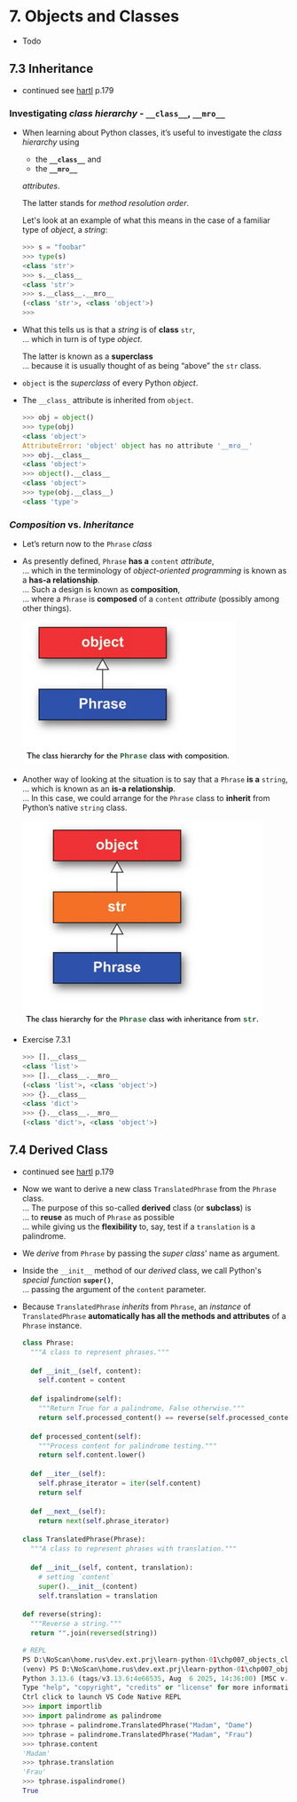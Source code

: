 # 7. Objects and Classes

- Todo

## 7.3 Inheritance

- continued see [hartl](../README.md#hartl) p.179

### Investigating *class hierarchy* - `__class__`, `__mro__`

- When learning about Python classes, it’s useful to investigate the *class hierarchy* using  
  - the **`__class__`** and  
  - the **`__mro__`**  
  
  *attributes*.

  The latter stands for *method resolution order*.

  Let's look at an example of what this means in the case of a familiar type of *object*, a *string*:

  ``` Python
  >>> s = "foobar"
  >>> type(s)
  <class 'str'>
  >>> s.__class__
  <class 'str'>
  >>> s.__class__.__mro__
  (<class 'str'>, <class 'object'>)
  >>> 
  ```

- What this tells us is that a *string* is of **class** `str`,  
  … which in turn is of type *object*.  
  
  The latter is known as a **superclass**  
  … because it is usually thought of as being “above” the `str` class.

- `object` is the *superclass* of every Python *object*.

- The `__class_` attribute is inherited from `object`.

  ``` Python
  >>> obj = object()
  >>> type(obj)
  <class 'object'>
  AttributeError: 'object' object has no attribute '__mro__'
  >>> obj.__class__
  <class 'object'>
  >>> object().__class__
  <class 'object'>
  >>> type(obj.__class__)
  <class 'type'>  
  ```

### *Composition* vs. *Inheritance*

- Let’s return now to the `Phrase` *class*
  
- As presently defined, `Phrase` **has a** `content` *attribute*,  
  … which in the terminology of *object-oriented programming* is known as a **has-a relationship**.  
  … Such a design is known as **composition**,  
  … where a `Phrase` is **composed** of a `content` *attribute* (possibly among other things).  

  ![Composition - has a](./image.007.03.01.composition.png)

- Another way of looking at the situation is to say that a `Phrase` **is a** `string`,  
  … which is known as an **is-a relationship**.  
  … In this case, we could arrange for the `Phrase` class to **inherit** from Python’s native `string` class.

  ![Inheritance - is a](./image.007.03.02.inheritance.png)

- Exercise 7.3.1

  ``` Python
  >>> [].__class__
  <class 'list'>
  >>> [].__class__.__mro__
  (<class 'list'>, <class 'object'>)
  >>> {}.__class__
  <class 'dict'>
  >>> {}.__class__.__mro__
  (<class 'dict'>, <class 'object'>)
  ```

## 7.4 Derived Class

- continued see [hartl](../README.md#hartl) p.179

- Now we want to derive a new class `TranslatedPhrase` from the `Phrase` class.  
  … The purpose of this so-called **derived** class (or **subclass**) is  
  … to **reuse** as much of `Phrase` as possible  
  …  while giving us the **flexibility** to, say, test if a `translation` is a palindrome.

- We *derive* from `Phrase` by passing the *super class*' name as argument.

- Inside the `__init__` method of our *derived* class, we call Python's *special function* **`super()`**,  
  … passing the argument of the `content` parameter.

- Because `TranslatedPhrase` *inherits* from `Phrase`, an *instance* of `TranslatedPhrase` **automatically has all the methods and attributes** of a `Phrase` instance.

  ``` Python
  class Phrase:
    """A class to represent phrases."""

    def __init__(self, content):
      self.content = content

    def ispalindrome(self):
      """Return True for a palindrome, False otherwise."""
      return self.processed_content() == reverse(self.processed_content())

    def processed_content(self):
      """Process content for palindrome testing."""
      return self.content.lower()

    def __iter__(self):
      self.phrase_iterator = iter(self.content)
      return self
    
    def __next__(self):
      return next(self.phrase_iterator)

  class TranslatedPhrase(Phrase):
    """A class to represent phrases with translation."""

    def __init__(self, content, translation):
      # setting `content`
      super().__init__(content)
      self.translation = translation

  def reverse(string):
    """Reverse a string."""
    return "".join(reversed(string))
  ```

  ``` Python
  # REPL
  PS D:\NoScan\home.rus\dev.ext.prj\learn-python-01\chp007_objects_classes\package> ..\..\venv\Scripts\Activate.ps1
  (venv) PS D:\NoScan\home.rus\dev.ext.prj\learn-python-01\chp007_objects_classes\package> python
  Python 3.13.6 (tags/v3.13.6:4e66535, Aug  6 2025, 14:36:00) [MSC v.1944 64 bit (AMD64)] on win32
  Type "help", "copyright", "credits" or "license" for more information.
  Ctrl click to launch VS Code Native REPL
  >>> import importlib
  >>> import palindrome as palindrome
  >>> tphrase = palindrome.TranslatedPhrase("Madam", "Dame")  
  >>> tphrase = palindrome.TranslatedPhrase("Madam", "Frau") 
  >>> tphrase.content
  'Madam'
  >>> tphrase.translation
  'Frau'
  >>> tphrase.ispalindrome()
  True
  ```
